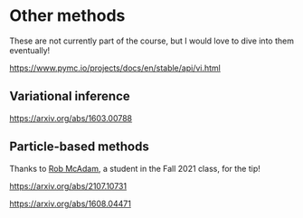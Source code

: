 # Other methods

These are not currently part of the course, but I would love to dive into them eventually!

https://www.pymc.io/projects/docs/en/stable/api/vi.html

## Variational inference

https://arxiv.org/abs/1603.00788

## Particle-based methods

Thanks to [Rob McAdam](https://www.robpmcadam.com/), a student in the Fall 2021 class, for the tip!

https://arxiv.org/abs/2107.10731

https://arxiv.org/abs/1608.04471